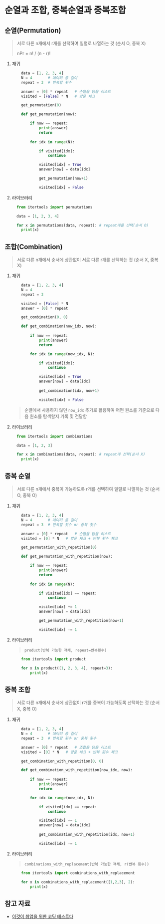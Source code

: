 # 순열과 조합, 중복순열과 중복조합

## 순열(Permutation)
> 서로 다른 n개에서 r개를 선택하여 일렬로 나열하는 것 (순서 O, 중복 X)
> 
> nPr = n! / (n - r)!
1. 재귀
    ```python
        data = [1, 2, 3, 4]
        N = 4       # 데이터 총 길이
        repeat = 3  # 반복할 횟수

        answer = [0] * repeat   # 순열을 담을 리스트
        visited = [False] * N   # 방문 체크

        get_permutation(0)
    ```
    ```python
        def get_permutation(now):

            if now == repeat:
                print(answer)
                return 
                
            for idx in range(N):

                if visited[idx]:
                    continue

                visited[idx] = True
                answer[now] = data[idx]

                get_permutation(now+1)

                visited[idx] = False
    ```

2. 라이브러리
    ```python
      from itertools import permutations

      data = [1, 2, 3, 4]

      for x in permutations(data, repeat): # repeat개를 선택(순서 O)
        print(x)
    ```

## 조합(Combination)
> 서로 다른 n개에서 순서에 상관없이 서로 다른 r개를 선택하는 것 (순서 X, 중복 X)
> 
> 
1. 재귀
    ```python
        data = [1, 2, 3, 4]
        N = 4
        repeat = 3

        visited = [False] * N
        answer = [0] * repeat

        get_combination(0, 0)
    ```
    ```python
        def get_combination(now_idx, now):
            
            if now == repeat:
                print(answer)
                return

            for idx in range(now_idx, N):

                if visited[idx]:
                    continue

                visited[idx] = True
                answer[now] = data[idx]
                
                get_combination(idx, now+1)

                visited[idx] = False
    ```
    > 순열에서 사용하지 않던 `now_idx` 추가로 활용하여 어떤 원소를 기준으로 다음 원소를 탐색할지 기록 및 전달함

2. 라이브러리
    ```python
      from itertools import combinations

      data = [1, 2, 3]

      for x in combinations(data, repeat): # repeat개 선택(순서 X)
        print(x)
    ```

## 중복 순열
> 서로 다른 n개에서 중복이 가능하도록 r개를 선택하여 일렬로 나열하는 것 (순서 O, 중복 O)
1. 재귀
    ```python
        data = [1, 2, 3, 4]
        N = 4       # 데이터 총 길이
        repeat = 3  # 반복할 횟수 or 중복 횟수

        answer = [0] * repeat   # 순열을 담을 리스트
        visited = [0] * N   # 방문 체크 + 반복 횟수 체크

        get_permutation_with_repetition(0)
    ```
    ```python
        def get_permutation_with_repetition(now):

            if now == repeat:
                print(answer)
                return 
                
            for idx in range(N):

                if visited[idx] == repeat:
                    continue

                visited[idx] += 1
                answer[now] = data[idx]

                get_permutation_with_repetition(now+1)

                visited[idx] -= 1
    ```

2. 라이브러리
    > `product(반복 가능한 객체, repeat=반복횟수)`
    ```python
        from itertools import product

        for x in product([1, 2, 3, 4], repeat=3):
            print(x)
    ```

## 중복 조합
> 서로 다른 n개에서 순서에 상관없이 r개를 중복이 가능하도록 선택하는 것 (순서 X, 중복 O)

1. 재귀
    ```python
        data = [1, 2, 3, 4]
        N = 4       # 데이터 총 길이
        repeat = 3  # 반복할 횟수 or 중복 횟수

        answer = [0] * repeat   # 조합을 담을 리스트
        visited = [0] * N   # 방문 체크 + 반복 횟수 체크

        get_combination_with_repetition(0, 0)
    ```
    ```python
        def get_combination_with_repetition(now_idx, now):
            
            if now == repeat:
                print(answer)
                return

            for idx in range(now_idx, N):

                if visited[idx] == repeat:
                    continue

                visited[idx] += 1
                answer[now] = data[idx]
                
                get_combination_with_repetition(idx, now+1)

                visited[idx] -= 1
    ```

2. 라이브러리
    > `combinations_with_replacement(반복 가능한 객체, r(반복 횟수))`
    ```python
        from itertools import combinations_with_replacement

        for x in combinations_with_replacement([1,2,3], 2):
            print(x)
    ```

## 참고 자료
- [이것이 취업을 위한 코딩 테스트다](http://www.yes24.com/Product/Goods/91433923)